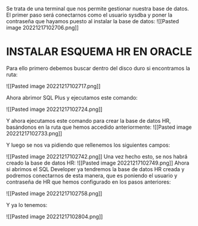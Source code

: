 Se trata de una terminal que nos permite gestionar nuestra base de datos. El primer paso será conectarnos como el usuario sysdba y poner la contraseña que hayamos puesto al instalar la base de datos:
![[Pasted image 20221217102706.png]]
# INSTALAR ESQUEMA HR EN ORACLE
Para ello primero debemos buscar dentro del disco duro si encontramos la ruta:

![[Pasted image 20221217102717.png]]

Ahora abrimor SQL Plus y ejecutamos este comando:

![[Pasted image 20221217102724.png]]

Y ahora ejecutamos este comando para crear la base de datos HR, basándonos en la ruta que hemos accedido anteriormente:
![[Pasted image 20221217102733.png]]

Y luego se nos va pidiendo que rellenemos los siguientes campos:

![[Pasted image 20221217102742.png]]
Una vez hecho esto, se nos habrá creado la base de datos HR:
![[Pasted image 20221217102749.png]]
Ahora si abrimos el SQL Developer ya tendremos la base de datos HR creada y podremos conectarnos de esta manera, que es poniendo el usuario y contraseña de HR que hemos configurado en los pasos anteriores:

![[Pasted image 20221217102758.png]]

Y ya lo tenemos:

![[Pasted image 20221217102804.png]]





